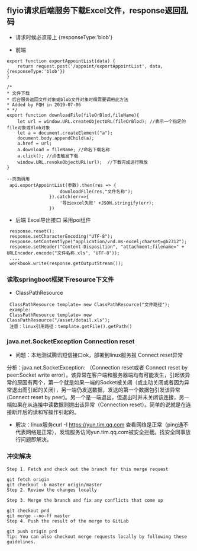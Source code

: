 ## flyio请求后端服务下载Excel文件，response返回乱码
- 请求时候必须带上 {responseType:'blob'}

- 前端
~~~ 前端
export function exportAppointList(data) {
    return request.post('/appoint/exportAppointList', data,{responseType:'blob'})
}

/*
* 文件下载
* 后台服务返回文件对象或blob文件对象时候需要调用此方法
* Added by FQH in 2019-07-06
* */
export function downloadFile(fileOrBlod,fileName){
    let url = window.URL.createObjectURL(fileOrBlod); //表示一个指定的file对象或Blob对象
    let a = document.createElement("a");
    document.body.appendChild(a);
    a.href = url;
    a.download = fileName; //命名下载名称
    a.click(); //点击触发下载
    window.URL.revokeObjectURL(url);  //下载完成进行释放
}

--页面调用
 api.exportAppointList(参数).then(res => {
                    downloadFile(res,"文件名称");
                }).catch(err=>{
                    '导出excel失败' +JSON.stringify(err);
                })
~~~ 
- 后端 Excel导出接口 采用poi组件
~~~ 后台
 response.reset();
 response.setCharacterEncoding("UTF-8");
 response.setContentType("application/vnd.ms-excel;charset=gb2312");
 response.setHeader("Content-Disposition", "attachment;filename=" + URLEncoder.encode("文件名称.xls", "UTF-8"));
 ....
 workbook.write(response.getOutputStream());
~~~

### 读取springboot框架下resource下文件
- ClassPathResource
~~~ 
 ClassPathResource template= new ClassPathResource("文件路径");
 example:
 ClassPathResource template= new ClassPathResource("/asset/detail.xls");
 注意：linux引用路径：template.getFile().getPath()
~~~

### java.net.SocketException Connection reset
- 问题：本地测试腾讯短信接口ok，部署到linux服务报 Connect reset异常

分析：java.net.SocketException: （Connection reset或者 Connect reset by peer:Socket write error）。该异常在客户端和服务器端均有可能发生，引起该异常的原因有两个，第一个就是如果一端的Socket被关闭（或主动关闭或者因为异常退出而引起的关闭），另一端仍发送数据，发送的第一个数据包引发该异常 (Connect reset by peer)。另一个是一端退出，但退出时并未关闭该连接，另一端如果在从连接中读数据则抛出该异常（Connection reset）。简单的说就是在连接断开后的读和写操作引起的。
- 解决：linux服务curl -I https://yun.tim.qq.com 查看网络是正常（ping通不代表网络是正常），发现服务访问yun.tim.qq.com被安全拦截。找安全同事放行问题即解决。


### 冲突解决
~~~
Step 1. Fetch and check out the branch for this merge request

git fetch origin
git checkout -b master origin/master
Step 2. Review the changes locally

Step 3. Merge the branch and fix any conflicts that come up

git checkout prd
git merge --no-ff master
Step 4. Push the result of the merge to GitLab

git push origin prd
Tip: You can also checkout merge requests locally by following these guidelines.
~~~
